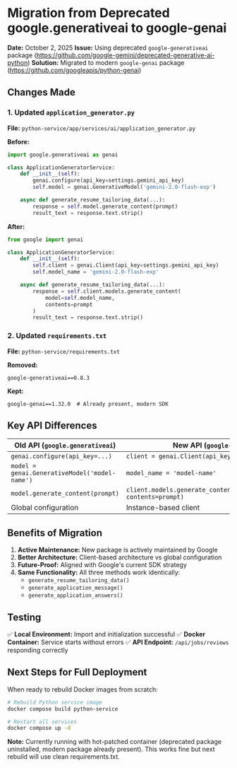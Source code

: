 # Migration from Deprecated google.generativeai to google-genai

**Date:** October 2, 2025
**Issue:** Using deprecated `google-generativeai` package (https://github.com/google-gemini/deprecated-generative-ai-python)
**Solution:** Migrated to modern `google-genai` package (https://github.com/googleapis/python-genai)

## Changes Made

### 1. Updated `application_generator.py`

**File:** `python-service/app/services/ai/application_generator.py`

**Before:**
```python
import google.generativeai as genai

class ApplicationGeneratorService:
    def __init__(self):
        genai.configure(api_key=settings.gemini_api_key)
        self.model = genai.GenerativeModel('gemini-2.0-flash-exp')

    async def generate_resume_tailoring_data(...):
        response = self.model.generate_content(prompt)
        result_text = response.text.strip()
```

**After:**
```python
from google import genai

class ApplicationGeneratorService:
    def __init__(self):
        self.client = genai.Client(api_key=settings.gemini_api_key)
        self.model_name = 'gemini-2.0-flash-exp'

    async def generate_resume_tailoring_data(...):
        response = self.client.models.generate_content(
            model=self.model_name,
            contents=prompt
        )
        result_text = response.text.strip()
```

### 2. Updated `requirements.txt`

**File:** `python-service/requirements.txt`

**Removed:**
```
google-generativeai==0.8.3
```

**Kept:**
```
google-genai==1.32.0  # Already present, modern SDK
```

## Key API Differences

| Old API (`google.generativeai`) | New API (`google-genai`) |
|----------------------------------|--------------------------|
| `genai.configure(api_key=...)` | `client = genai.Client(api_key=...)` |
| `model = genai.GenerativeModel('model-name')` | `model_name = 'model-name'` |
| `model.generate_content(prompt)` | `client.models.generate_content(model=model_name, contents=prompt)` |
| Global configuration | Instance-based client |

## Benefits of Migration

1. **Active Maintenance:** New package is actively maintained by Google
2. **Better Architecture:** Client-based architecture vs global configuration
3. **Future-Proof:** Aligned with Google's current SDK strategy
4. **Same Functionality:** All three methods work identically:
   - `generate_resume_tailoring_data()`
   - `generate_application_message()`
   - `generate_application_answers()`

## Testing

✅ **Local Environment:** Import and initialization successful
✅ **Docker Container:** Service starts without errors
✅ **API Endpoint:** `/api/jobs/reviews` responding correctly

## Next Steps for Full Deployment

When ready to rebuild Docker images from scratch:

```bash
# Rebuild Python service image
docker compose build python-service

# Restart all services
docker compose up -d
```

**Note:** Currently running with hot-patched container (deprecated package uninstalled, modern package already present). This works fine but next rebuild will use clean requirements.txt.
